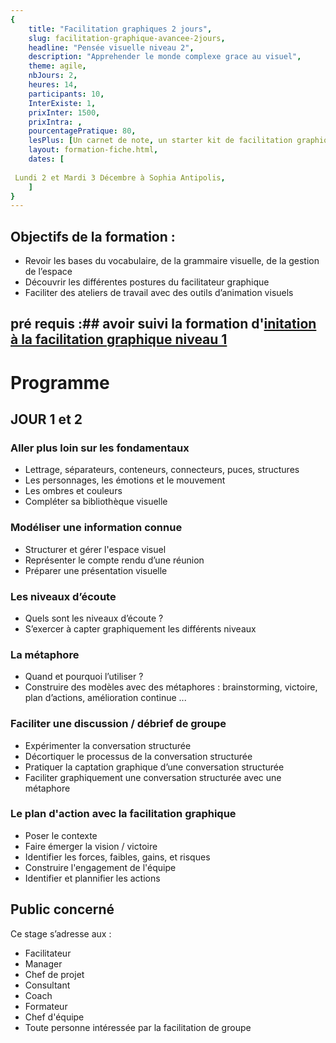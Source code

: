 ```yaml
---
{
	title: "Facilitation graphiques 2 jours",
	slug: facilitation-graphique-avancee-2jours, 
	headline: "Pensée visuelle niveau 2",
	description: "Apprehender le monde complexe grace au visuel",
	theme: agile,
	nbJours: 2,
	heures: 14,
	participants: 10,
	InterExiste: 1,
	prixInter: 1500,
	prixIntra: ,
	pourcentagePratique: 80,
	lesPlus: [Un carnet de note, un starter kit de facilitation graphique de la marque neuland, prise en charge du repas],
	layout: formation-fiche.html, 
	dates: [
	
 Lundi 2 et Mardi 3 Décembre à Sophia Antipolis,
	]
}
---
```


## Objectifs de la formation : ##
* Revoir les bases du vocabulaire, de la grammaire visuelle, de la gestion de l’espace
* Découvrir les différentes postures du facilitateur graphique
* Faciliter des ateliers de travail avec des outils d’animation visuels

## pré requis :## avoir suivi la formation d'[initation à la facilitation graphique niveau 1](/formations/pensee-visuelle-niveau1)

# Programme #

## JOUR 1 et 2 ## 
 
### Aller plus loin sur les fondamentaux ###
* Lettrage, séparateurs, conteneurs, connecteurs, puces, structures
* Les personnages, les émotions et le mouvement
* Les ombres et couleurs
* Compléter sa bibliothèque visuelle

### Modéliser une information connue ###
* Structurer et gérer l'espace visuel
* Représenter le compte rendu d’une réunion
* Préparer une présentation visuelle

### Les niveaux d’écoute ###
* Quels sont les niveaux d’écoute ?
* S’exercer à capter graphiquement les différents niveaux

### La métaphore ###
* Quand et pourquoi l’utiliser ?
* Construire des modèles avec des métaphores : brainstorming, victoire, plan d’actions, amélioration continue ...

### Faciliter une discussion / débrief de groupe ###
* Expérimenter la conversation structurée
* Décortiquer le processus de la conversation structurée
* Pratiquer la captation graphique d’une conversation structurée
* Faciliter graphiquement une conversation structurée avec une
métaphore

### Le plan d'action avec la facilitation graphique ### 
* Poser le contexte
* Faire émerger la vision / victoire
* Identifier les forces, faibles, gains, et risques 
* Construire l'engagement de l'équipe
* Identifier et plannifier les actions 


## Public concerné ##
Ce stage s’adresse aux : 
* Facilitateur
* Manager
* Chef de projet
* Consultant
* Coach
* Formateur
* Chef d'équipe
* Toute personne intéressée par la facilitation de groupe
